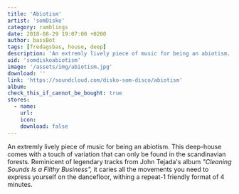 ```yaml
---
title: 'Abiotism'
artist: 'somDisko'
category: ramblings
date: 2018-08-29 19:07:00 +0200
author: bassBot
tags: [fredagsbas, house, deep]
description: 'An extremly lively piece of music for being an abiotism.'
uid: 'somdiskoabiotism'
image: '/assets/img/abiotism.jpg'
download: ''
link: 'https://soundcloud.com/disko-som-disco/abiotism'
album: 
check_this_if_cannot_be_bought: true
stores:
  - name:
    url: 
    icon: 
    download: false
---
```

An extremly lively piece of music for being an abiotism. This deep-house comes with a touch of variation that can only be found in the scandinavian forests. Reminicent of legendary tracks from John Tejada's album <i>"Cleaning Sounds Is a Filthy Business",</i> it caries all the movements you need to express yourself on the dancefloor, withing a repeat-1 friendly format of 4 minutes.